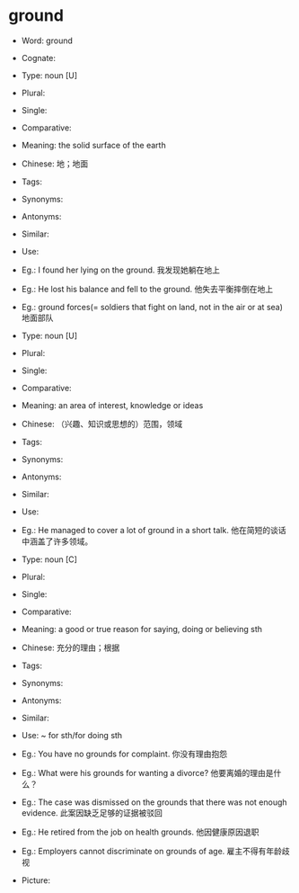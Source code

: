 # ground

- Word: ground
- Cognate: 

- Type: noun [U]
- Plural: 
- Single: 
- Comparative: 
- Meaning: the solid surface of the earth
- Chinese: 地；地面
- Tags: 
- Synonyms: 
- Antonyms: 
- Similar: 
- Use: 
- Eg.: I found her lying on the ground. 我发现她躺在地上
- Eg.: He lost his balance and fell to the ground. 他失去平衡摔倒在地上
- Eg.: ground forces(= soldiers that fight on land, not in the air or at sea) 地面部队

- Type: noun [U]
- Plural: 
- Single: 
- Comparative: 
- Meaning: an area of interest, knowledge or ideas
- Chinese: （兴趣、知识或思想的）范围，领域
- Tags: 
- Synonyms: 
- Antonyms: 
- Similar: 
- Use: 
- Eg.: He managed to cover a lot of ground in a short talk. 他在简短的谈话中涵盖了许多领域。

- Type: noun [C]
- Plural: 
- Single: 
- Comparative: 
- Meaning: a good or true reason for saying, doing or believing sth
- Chinese: 充分的理由；根据
- Tags: 
- Synonyms: 
- Antonyms: 
- Similar: 
- Use: ~ for sth/for doing sth
- Eg.: You have no grounds for complaint. 你没有理由抱怨
- Eg.: What were his grounds for wanting a divorce? 他要离婚的理由是什么？
- Eg.: The case was dismissed on the grounds that there was not enough evidence. 此案因缺乏足够的证据被驳回
- Eg.: He retired from the job on health grounds. 他因健康原因退职
- Eg.: Employers cannot discriminate on grounds of age. 雇主不得有年龄歧视
- Picture: 

